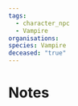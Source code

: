 ```yaml
---
tags:
  - character_npc
  - Vampire
organisations: 
species: Vampire
deceased: "true"
---
```



# Notes


